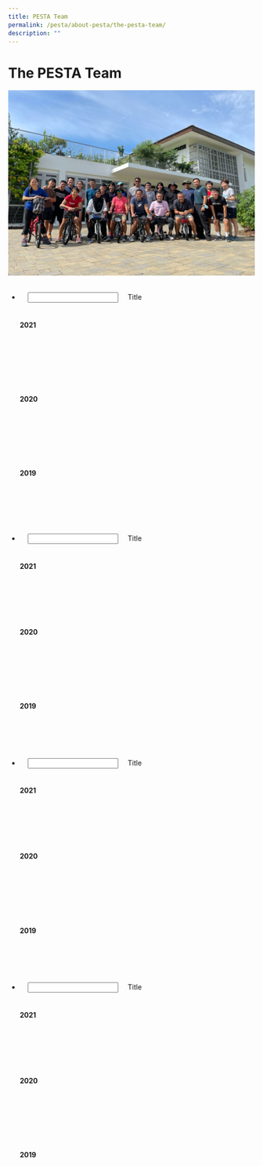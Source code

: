 ```yaml
---
title: PESTA Team
permalink: /pesta/about-pesta/the-pesta-team/
description: ""
---
```

The PESTA Team
==============

![The PESTA Team](/images/whatsapp-image-2022-07-20-at-1-36-33-pm.jpeg)

<ul class="“jekyllcodex_accordion”">  
&nbsp;<li>  
&nbsp;&nbsp;&nbsp;&nbsp;<input id="“accordion2”" type="“checkbox”">  
&nbsp;&nbsp;&nbsp;&nbsp;<label for="“accordion2&quot;">Title</label>  
&nbsp;&nbsp;&nbsp;&nbsp;<div>  
&nbsp;&nbsp;&nbsp;&nbsp;&nbsp;&nbsp;<h4 align="“left”" style="“color:black”">2021</h4>  
&nbsp;&nbsp;&nbsp;&nbsp;&nbsp;&nbsp;<p>  
&nbsp;&nbsp;&nbsp;&nbsp;&nbsp;&nbsp;  
&nbsp;&nbsp;&nbsp;&nbsp;&nbsp;</p>  
&nbsp;&nbsp;&nbsp;&nbsp;&nbsp;&nbsp;<div>  
&nbsp;&nbsp;&nbsp;&nbsp;&nbsp;&nbsp;<h4 align="“left”" style="“color:black”">2020</h4>  
&nbsp;&nbsp;&nbsp;&nbsp;&nbsp;&nbsp;<p>  
&nbsp;&nbsp;&nbsp;&nbsp;&nbsp;&nbsp;  
&nbsp;&nbsp;&nbsp;&nbsp;&nbsp;</p>  
&nbsp;&nbsp;&nbsp;&nbsp;&nbsp;<div>  
&nbsp;&nbsp;&nbsp;&nbsp;&nbsp;&nbsp;<h4 align="“left”" style="“color:black”">2019</h4>  
&nbsp;&nbsp;&nbsp;&nbsp;&nbsp;&nbsp;<p>  
&nbsp;&nbsp;&nbsp;&nbsp;&nbsp;&nbsp;  
</p>  
&nbsp;&nbsp;</div>  
</div></div></li>  
&nbsp;<li>  
&nbsp;&nbsp;&nbsp;&nbsp;<input id="“accordion3&quot;" type="“checkbox”">  
&nbsp;&nbsp;&nbsp;&nbsp;<label for="“accordion3”">Title</label>  
&nbsp;&nbsp;&nbsp;&nbsp;<div>  
&nbsp;&nbsp;&nbsp;&nbsp;&nbsp;&nbsp;<h4 align="“left”" style="“color:black”">2021</h4>  
&nbsp;&nbsp;&nbsp;&nbsp;&nbsp;&nbsp;<p>  
&nbsp;&nbsp;&nbsp;&nbsp;&nbsp;  
&nbsp;&nbsp;&nbsp;&nbsp;&nbsp;</p>  
&nbsp;&nbsp;&nbsp;&nbsp;&nbsp;<h4 align="“left”" style="“color:black”">2020</h4>  
&nbsp;&nbsp;&nbsp;&nbsp;&nbsp;&nbsp;<p>  
&nbsp;&nbsp;&nbsp;&nbsp;&nbsp;&nbsp;  
&nbsp;&nbsp;&nbsp;&nbsp;&nbsp;</p>  
&nbsp;&nbsp;&nbsp;&nbsp;&nbsp;<div>  
&nbsp;&nbsp;&nbsp;&nbsp;&nbsp;&nbsp;<h4 align="“left”" style="“color:black”">2019</h4>  
&nbsp;&nbsp;&nbsp;&nbsp;&nbsp;&nbsp;<p>  
&nbsp;&nbsp;&nbsp;&nbsp;&nbsp;&nbsp;  
&nbsp;&nbsp;</p></div>  
</div></li>  
&nbsp;<li>  
&nbsp;&nbsp;&nbsp;&nbsp;<input id="“accordion4”" type="“checkbox”">  
&nbsp;&nbsp;&nbsp;&nbsp;<label for="“accordion4&quot;">Title</label>  
&nbsp;&nbsp;&nbsp;&nbsp;<div>  
&nbsp;&nbsp;&nbsp;&nbsp;&nbsp;&nbsp;<h4 align="“left”" style="“color:black”">2021</h4>  
&nbsp;&nbsp;&nbsp;&nbsp;&nbsp;&nbsp;<p>  
&nbsp;&nbsp;&nbsp;&nbsp;&nbsp;&nbsp;  
&nbsp;&nbsp;&nbsp;&nbsp;&nbsp;</p>  
&nbsp;&nbsp;&nbsp;&nbsp;&nbsp;<h4 align="“left”" style="“color:black”">2020</h4>  
&nbsp;&nbsp;&nbsp;&nbsp;&nbsp;&nbsp;<p>  
&nbsp;&nbsp;&nbsp;&nbsp;&nbsp;&nbsp;  
&nbsp;&nbsp;&nbsp;&nbsp;&nbsp;</p>  
&nbsp;&nbsp;&nbsp;&nbsp;<div>  
&nbsp;&nbsp;&nbsp;&nbsp;&nbsp;&nbsp;<h4 align="“left”" style="“color:black”">2019</h4>  
&nbsp;&nbsp;&nbsp;&nbsp;&nbsp;&nbsp;<p>  
&nbsp;&nbsp;&nbsp;&nbsp;&nbsp;&nbsp;  
&nbsp;&nbsp;</p></div>  
</div></li>  
&nbsp;<li>  
&nbsp;&nbsp;&nbsp;&nbsp;<input id="“accordion5&quot;" type="“checkbox”">  
&nbsp;&nbsp;&nbsp;&nbsp;<label for="“accordion5”">Title</label>  
&nbsp;&nbsp;&nbsp;&nbsp;<div>  
&nbsp;&nbsp;&nbsp;&nbsp;&nbsp;&nbsp;<h4 align="“left”" style="“color:black”">2021</h4>  
&nbsp;&nbsp;&nbsp;&nbsp;&nbsp;&nbsp;<p>  
&nbsp;&nbsp;&nbsp;&nbsp;&nbsp;&nbsp;  
&nbsp;&nbsp;&nbsp;&nbsp;&nbsp;</p>  
&nbsp;&nbsp;&nbsp;&nbsp;&nbsp;<h4 align="“left”" style="“color:black”">2020</h4>  
&nbsp;&nbsp;&nbsp;&nbsp;&nbsp;&nbsp;<p>  
&nbsp;&nbsp;&nbsp;&nbsp;&nbsp;&nbsp;  
&nbsp;&nbsp;&nbsp;&nbsp;&nbsp;</p>  
&nbsp;&nbsp;&nbsp;&nbsp;<div>  
&nbsp;&nbsp;&nbsp;&nbsp;&nbsp;&nbsp;<h4 align="“left”" style="“color:black”">2019</h4>  
&nbsp;&nbsp;&nbsp;&nbsp;&nbsp;&nbsp;<p>  
&nbsp;&nbsp;&nbsp;&nbsp;&nbsp;&nbsp;  
&nbsp;&nbsp;</p></div>  
</div></li>  
</ul>